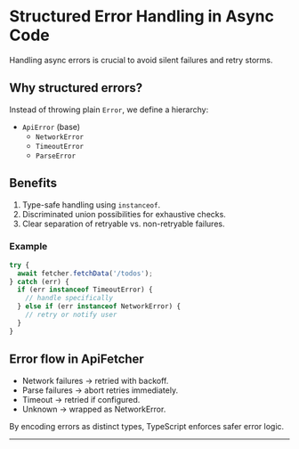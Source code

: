 # Structured Error Handling in Async Code

Handling async errors is crucial to avoid silent failures and retry storms.

## Why structured errors?

Instead of throwing plain `Error`, we define a hierarchy:

- `ApiError` (base)
  - `NetworkError`
  - `TimeoutError`
  - `ParseError`

## Benefits

1. Type-safe handling using `instanceof`.
2. Discriminated union possibilities for exhaustive checks.
3. Clear separation of retryable vs. non-retryable failures.

### Example

```ts
try {
  await fetcher.fetchData('/todos');
} catch (err) {
  if (err instanceof TimeoutError) {
    // handle specifically
  } else if (err instanceof NetworkError) {
    // retry or notify user
  }
}
```

## Error flow in ApiFetcher

- Network failures → retried with backoff.
- Parse failures → abort retries immediately.
- Timeout → retried if configured.
- Unknown → wrapped as NetworkError.

By encoding errors as distinct types, TypeScript enforces safer error logic.

---
